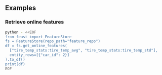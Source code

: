 ## Examples

### Retrieve online features

```bash
python - <<EOF
from feast import FeatureStore
fs = FeatureStore(repo_path="feature_repo")
df = fs.get_online_features(
  ["tire_temp_stats:tire_temp_avg", "tire_temp_stats:tire_temp_std"],
  entity_rows=[{"car_id": 2}]
).to_df()
print(df)
EOF
